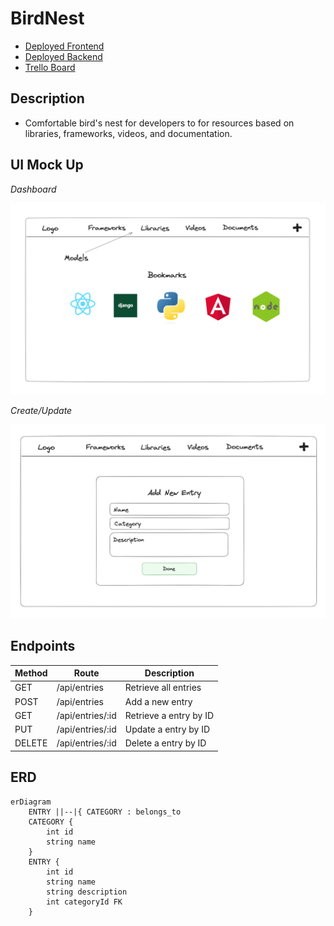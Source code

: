 # BirdNest
- [Deployed Frontend](https://birdnest-jade.vercel.app/)
- [Deployed Backend](https://birdnest-backend-bc7d.onrender.com) 
- [Trello Board](https://trello.com/b/4JSumEwy/birdnest)

## Description
- Comfortable bird's nest for developers to for resources based on libraries, frameworks, videos, and documentation.

## UI Mock Up
_Dashboard_

![Dashboard](dashboard.png)

_Create/Update_

![Create/Update](create&update.png)

## Endpoints
| Method | Route            | Description               |
|--------|------------------|---------------------------|
| GET    | /api/entries   | Retrieve all entries   |
| POST   | /api/entries      | Add a new entry         | 
| GET    | /api/entries/:id   | Retrieve a entry by ID    | 
| PUT    | /api/entries/:id   | Update a entry by ID      |
| DELETE | /api/entries/:id   | Delete a entry by ID      | 

## ERD 
```mermaid
erDiagram
    ENTRY ||--|{ CATEGORY : belongs_to
    CATEGORY {
        int id
        string name
    }
    ENTRY {
        int id
        string name
        string description
        int categoryId FK
    }

  




